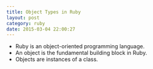 ```yaml
---
title: Object Types in Ruby
layout: post
category: ruby
date: 2015-03-04 22:00:27
---
```


- Ruby is an object-oriented programming language.
- An object is the fundamental building block in Ruby.
- Objects are instances of a class.